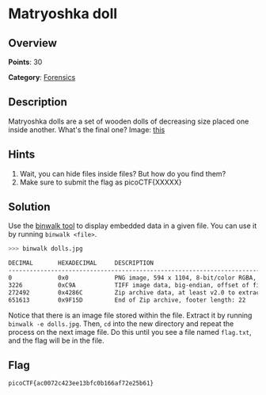 # Matryoshka doll

## Overview

**Points**: 30

**Category**: [Forensics](../)

## Description

Matryoshka dolls are a set of wooden dolls of decreasing size placed one inside another. What's the final one? Image: [this](./dolls.jpg)

## Hints

1. Wait, you can hide files inside files? But how do you find them?
2. Make sure to submit the flag as picoCTF{XXXXX}

## Solution

Use the [binwalk tool](https://github.com/ReFirmLabs/binwalk) to display embedded data in a given file. You can use it by running `binwalk <file>`.

```sh
>>> binwalk dolls.jpg

DECIMAL       HEXADECIMAL     DESCRIPTION
--------------------------------------------------------------------------------
0             0x0             PNG image, 594 x 1104, 8-bit/color RGBA, non-interlaced
3226          0xC9A           TIFF image data, big-endian, offset of first image directory: 8
272492        0x4286C         Zip archive data, at least v2.0 to extract, compressed size: 378955, uncompressed size: 383936, name: base_images/2_c.jpg
651613        0x9F15D         End of Zip archive, footer length: 22

```

Notice that there is an image file stored within the file. Extract it by running `binwalk -e dolls.jpg`. Then, `cd` into the new directory and repeat the process on the next image file. Do this until you see a file named `flag.txt`, and the flag will be in the file.

## Flag

`picoCTF{ac0072c423ee13bfc0b166af72e25b61}`

